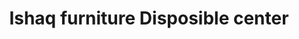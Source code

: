 ---
title: "Ishaq furniture Disposible center"
url: /karachi/ishaq-furniture-disposible-center/
shop: Möbel
---